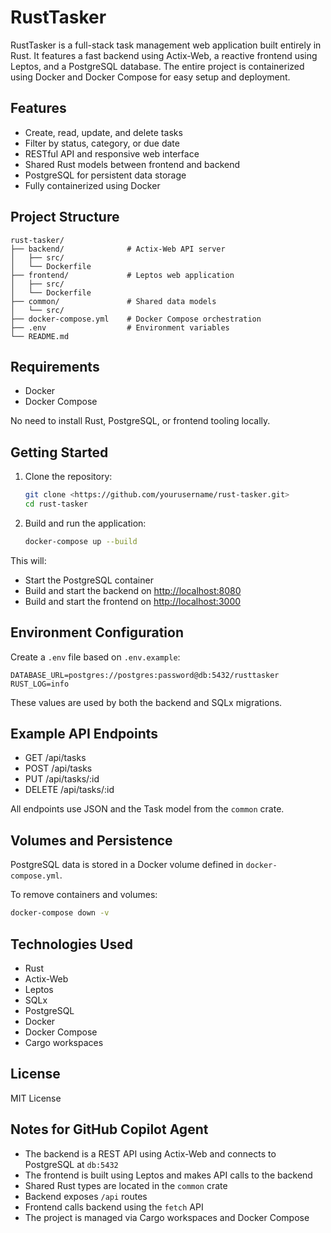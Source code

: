 # RustTasker

RustTasker is a full-stack task management web application built entirely in Rust. It features a fast backend using Actix-Web, a reactive frontend using Leptos, and a PostgreSQL database. The entire project is containerized using Docker and Docker Compose for easy setup and deployment.

## Features

- Create, read, update, and delete tasks
- Filter by status, category, or due date
- RESTful API and responsive web interface
- Shared Rust models between frontend and backend
- PostgreSQL for persistent data storage
- Fully containerized using Docker

## Project Structure

```text
rust-tasker/
├── backend/              # Actix-Web API server
│   ├── src/
│   └── Dockerfile
├── frontend/             # Leptos web application
│   ├── src/
│   └── Dockerfile
├── common/               # Shared data models
│   └── src/
├── docker-compose.yml    # Docker Compose orchestration
├── .env                  # Environment variables
└── README.md
```

## Requirements

- Docker
- Docker Compose

No need to install Rust, PostgreSQL, or frontend tooling locally.

## Getting Started

1. Clone the repository:

   ```bash
   git clone <https://github.com/yourusername/rust-tasker.git>
   cd rust-tasker
   ```

2. Build and run the application:

   ```bash
   docker-compose up --build
   ```

This will:

- Start the PostgreSQL container
- Build and start the backend on <http://localhost:8080>
- Build and start the frontend on <http://localhost:3000>

## Environment Configuration

Create a `.env` file based on `.env.example`:

```env
DATABASE_URL=postgres://postgres:password@db:5432/rusttasker
RUST_LOG=info
```

These values are used by both the backend and SQLx migrations.

## Example API Endpoints

- GET /api/tasks
- POST /api/tasks
- PUT /api/tasks/:id
- DELETE /api/tasks/:id

All endpoints use JSON and the Task model from the `common` crate.

## Volumes and Persistence

PostgreSQL data is stored in a Docker volume defined in `docker-compose.yml`.

To remove containers and volumes:

```bash
docker-compose down -v
```

## Technologies Used

- Rust
- Actix-Web
- Leptos
- SQLx
- PostgreSQL
- Docker
- Docker Compose
- Cargo workspaces

## License

MIT License

## Notes for GitHub Copilot Agent

- The backend is a REST API using Actix-Web and connects to PostgreSQL at `db:5432`
- The frontend is built using Leptos and makes API calls to the backend
- Shared Rust types are located in the `common` crate
- Backend exposes `/api` routes
- Frontend calls backend using the `fetch` API
- The project is managed via Cargo workspaces and Docker Compose
